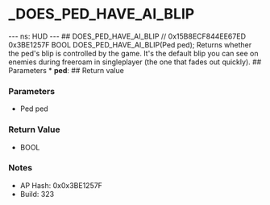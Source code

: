 # _DOES_PED_HAVE_AI_BLIP

--- ns: HUD --- ## DOES_PED_HAVE_AI_BLIP  // 0x15B8ECF844EE67ED 0x3BE1257F BOOL DOES_PED_HAVE_AI_BLIP(Ped ped);  Returns whether the ped's blip is controlled by the game. It's the default blip you can see on enemies during freeroam in singleplayer (the one that fades out quickly).  ## Parameters * **ped**:  ## Return value

### Parameters
* Ped ped

### Return Value
* BOOL

### Notes
* AP Hash: 0x0x3BE1257F
* Build: 323

